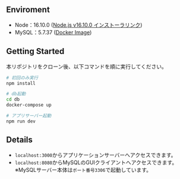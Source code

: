 ## Enviroment
- Node：16.10.0 ([Node.js v16.10.0 インストーラリンク](https://nodejs.org/download/release/v16.10.0/))
- MySQL：5.7.37 ([Docker Image](https://hub.docker.com/_/mysql))

## Getting Started

本リポジトリをクローン後、以下コマンドを順に実行してください。

```bash
# 初回のみ実行
npm install

# db起動
cd db
docker-compose up

# アプリサーバー起動
npm run dev
```

## Details
- `localhost:3000`からアプリケーションサーバーへアクセスできます。
- `localhost:8080`からMySQLのGUIクライアントへアクセスできます。  
※MySQLサーバー本体は`ポート番号3306`で起動しています。